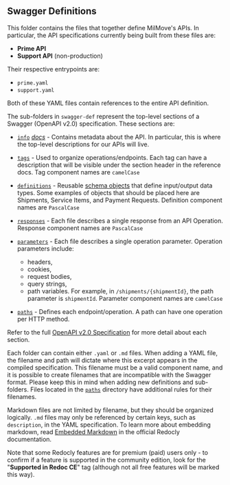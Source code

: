 ## Swagger Definitions

This folder contains the files that together define MilMove's APIs. In particular, the API specifications currently
being built from these files are:

* **Prime API**
* **Support API** (non-production)

Their respective entrypoints are:

* `prime.yaml`
* `support.yaml`

Both of these YAML files contain references to the entire API definition.

The sub-folders in `swagger-def` represent the top-level sections of a Swagger (OpenAPI v2.0) specification. These
sections are:

* [`info`](info/) _[docs](https://github.com/OAI/OpenAPI-Specification/blob/main/versions/2.0.md#info-object)_ -
  Contains metadata about the API. In particular, this is where the top-level descriptions for our APIs will live.

* [`tags`](tags/) - Used to organize operations/endpoints. Each tag can have a description that will be visible under
  the section header in the reference docs. Tag component names are `camelCase`

* [`definitions`](definitions/) - Reusable [schema objects](https://github.com/OAI/OpenAPI-Specification/blob/main/versions/2.0.md#schema-object)
  that define input/output data types. Some examples of objects that should be placed here are Shipments, Service Items,
  and Payment Requests. Definition component names are `PascalCase`

* [`responses`](responses/) - Each file describes a single response from an API Operation. Response component names are
  `PascalCase`

* [`parameters`](parameters/) - Each file describes a single operation parameter. Operation parameters include:
  * headers,
  * cookies,
  * request bodies,
  * query strings,
  * path variables. For example, in `/shipments/{shipmentId}`, the path parameter is `shipmentId`.
  Parameter component names are `camelCase`

* [`paths`](paths/) - Defines each endpoint/operation. A path can have one operation per HTTP method.

Refer to the full [OpenAPI v2.0 Specification](https://github.com/OAI/OpenAPI-Specification/blob/main/versions/2.0.md#openapi-specification)
for more detail about each section.

Each folder can contain either `.yaml` or `.md` files. When adding a YAML file, the filename and path will dictate where
this excerpt appears in the compiled specification. This filename must be a valid component name, and it is possible to
create filenames that are incompatible with the Swagger format. Please keep this in mind when adding new definitions and
sub-folders. Files located in the [`paths`](paths/README.md) directory have additional rules for their filenames.

Markdown files are not limited by filename, but they should be organized logically. `.md` files may only be referenced
by certain keys, such as `description`, in the YAML specification. To learn more about embedding markdown, read
[Embedded Markdown](https://redoc.ly/docs/api-reference-docs/embedded-markdown/) in the official Redocly documentation.

Note that some Redocly features are for premium (paid) users only - to confirm if a feature is supported in the
community edition, look for the "**Supported in Redoc CE**" tag (although not all free features will be marked this way).
